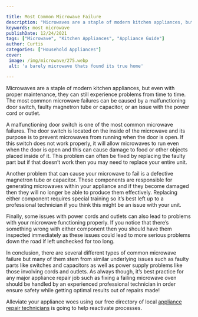 ```yaml
---

title: Most Common Microwave Failure
description: "Microwaves are a staple of modern kitchen appliances, but even with proper maintenance, they can still experience problems from ti...get more detail"
keywords: most microwave
publishDate: 12/24/2021
tags: ["Microwave", "Kitchen Appliances", "Appliance Guide"]
author: Curtis
categories: ["Household Appliances"]
cover: 
 image: /img/microwave/275.webp
 alt: 'a barely microwave thats found its true home'

---
```


Microwaves are a staple of modern kitchen appliances, but even with proper maintenance, they can still experience problems from time to time. The most common microwave failures can be caused by a malfunctioning door switch, faulty magnetron tube or capacitor, or an issue with the power cord or outlet.

A malfunctioning door switch is one of the most common microwave failures. The door switch is located on the inside of the microwave and its purpose is to prevent microwaves from running when the door is open. If this switch does not work properly, it will allow microwaves to run even when the door is open and this can cause damage to food or other objects placed inside of it. This problem can often be fixed by replacing the faulty part but if that doesn’t work then you may need to replace your entire unit.

Another problem that can cause your microwave to fail is a defective magnetron tube or capacitor. These components are responsible for generating microwaves within your appliance and if they become damaged then they will no longer be able to produce them effectively. Replacing either component requires special training so it’s best left up to a professional technician if you think this might be an issue with your unit.

Finally, some issues with power cords and outlets can also lead to problems with your microwave functioning properly. If you notice that there’s something wrong with either component then you should have them inspected immediately as these issues could lead to more serious problems down the road if left unchecked for too long. 

In conclusion, there are several different types of common microwave failure but many of them stem from similar underlying issues such as faulty parts like switches and capacitors as well as power supply problems like those involving cords and outlets. As always though, it’s best practice for any major appliance repair job such as fixing a failing microwave oven should be handled by an experienced professional technician in order ensure safety while getting optimal results out of repairs made!

Alleviate your appliance woes using our free directory of local <a href="/pages/appliance-repair-technicians/">appliance repair technicians</a> is going to help reactivate processes.